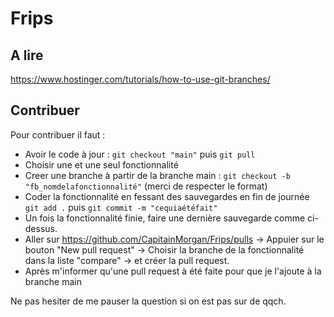 # Frips

## A lire
https://www.hostinger.com/tutorials/how-to-use-git-branches/

## Contribuer
Pour contribuer il faut :
- Avoir le code à jour : `git checkout "main"` puis `git pull`
- Choisir une et une seul fonctionnalité
- Creer une branche à partir de la branche main : `git checkout -b "fb_nomdelafonctionnalité"` (merci de respecter le format)
- Coder la fonctionnalité en fessant des sauvegardes en fin de journée `git add .` puis `git commit -m "cequiaétéfait"`
- Un fois la fonctionnalité finie, faire une dernière sauvegarde comme ci-dessus.
- Aller sur https://github.com/CapitainMorgan/Frips/pulls -> Appuier sur le bouton "New pull request" -> Choisir la branche de la fonctionnalité dans la liste "compare" -> et créer la pull request.
- Après m'informer qu'une pull request à été faite pour que je l'ajoute à la branche main

Ne pas hesiter de me pauser la question si on est pas sur de qqch. 


